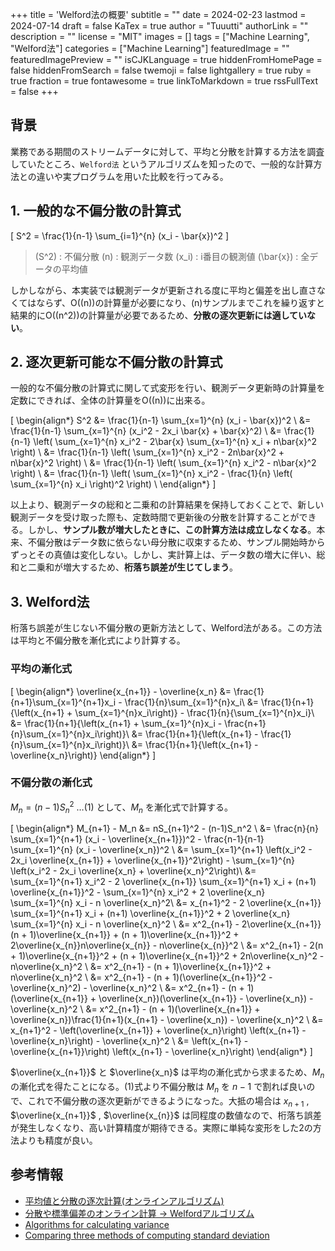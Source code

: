 +++
title = 'Welford法の概要'
subtitle = ""
date = 2024-02-23
lastmod = 2024-07-14
draft = false
KaTex = true
author = "Tuuutti"
authorLink = ""
description = ""
license = "MIT"
images = []
tags = ["Machine Learning", "Welford法"]
categories = ["Machine Learning"]
featuredImage = ""
featuredImagePreview = ""
isCJKLanguage = true
hiddenFromHomePage = false
hiddenFromSearch = false
twemoji = false
lightgallery = true
ruby = true
fraction = true
fontawesome = true
linkToMarkdown = true
rssFullText = false
+++

<!--more-->

## 背景
業務である期間のストリームデータに対して、平均と分散を計算する方法を調査していたところ、`Welford法` というアルゴリズムを知ったので、一般的な計算方法との違いや実プログラムを用いた比較を行ってみる。

## 1. 一般的な不偏分散の計算式
\[
S^2 = \frac{1}{n-1} \sum_{i=1}^{n} (x_i - \bar{x})^2
\]

> \(S^2\) : 不偏分散
> \(n\) : 観測データ数
> \(x_i\) : i番目の観測値
> \(\bar{x}\) : 全データの平均値

しかしながら、本実装では観測データが更新される度に平均と偏差を出し直さなくてはならず、O(\(n\))の計算量が必要になり、\(n\)サンプルまでこれを繰り返すと結果的にO(\(n^2\))の計算量が必要であるため、**分散の逐次更新には適していない**。
<br>

## 2. 逐次更新可能な不偏分散の計算式
一般的な不偏分散の計算式に関して式変形を行い、観測データ更新時の計算量を定数にできれば、全体の計算量をO(\(n\))に出来る。

\[
\begin{align*}
S^2 &= \frac{1}{n-1} \sum_{x=1}^{n} (x_i - \bar{x})^2 \\
&= \frac{1}{n-1} \sum_{x=1}^{n} (x_i^2 - 2x_i \bar{x} + \bar{x}^2) \\
&= \frac{1}{n-1} \left( \sum_{x=1}^{n} x_i^2 - 2\bar{x} \sum_{x=1}^{n} x_i + n\bar{x}^2 \right) \\
&= \frac{1}{n-1} \left( \sum_{x=1}^{n} x_i^2 - 2n\bar{x}^2 + n\bar{x}^2 \right) \\
&= \frac{1}{n-1} \left( \sum_{x=1}^{n} x_i^2 - n\bar{x}^2 \right) \\
&= \frac{1}{n-1} \left( \sum_{x=1}^{n} x_i^2 - \frac{1}{n} \left( \sum_{x=1}^{n} x_i \right)^2 \right) \\
\end{align*}
\]

以上より、観測データの総和と二乗和の計算結果を保持しておくことで、新しい観測データを受け取った際も、定数時間で更新後の分散を計算することができる。しかし、**サンプル数が増⼤したときに、この計算方法は成立しなくなる**。本来、不偏分散はデータ数に依らない⺟分散に収束するため、サンプル開始時からずっとその真値は変化しない。しかし、実計算上は、データ数の増大に伴い、総和と二乗和が増⼤するため、**桁落ち誤差が生じてしまう**。

## 3. Welford法
桁落ち誤差が生じない不偏分散の更新方法として、Welford法がある。この方法は平均と不偏分散を漸化式により計算する。

### 平均の漸化式
\[
\begin{align*}
\overline{x_{n+1}} - \overline{x_n} &= \frac{1}{n+1}\sum_{x=1}^{n+1}x_i - \frac{1}{n}\sum_{x=1}^{n}x_i\\
&= \frac{1}{n+1}{\left(x_{n+1} + \sum_{x=1}^{n}x_i\right)} - \frac{1}{n}{\sum_{x=1}^{n}x_i}\\
&= \frac{1}{n+1}{\left(x_{n+1} + \sum_{x=1}^{n}x_i - \frac{n+1}{n}\sum_{x=1}^{n}x_i\right)}\\
&= \frac{1}{n+1}{\left(x_{n+1} - \frac{1}{n}\sum_{x=1}^{n}x_i\right)}\\
&= \frac{1}{n+1}{\left(x_{n+1} - \overline{x_n}\right)}
\end{align*}
\]

### 不偏分散の漸化式
$M_n = (n − 1)S_n^2$ …(1) として、$M_n$ を漸化式で計算する。

\[
\begin{align*}
M_{n+1} - M_n &= nS_{n+1}^2 - (n-1)S_n^2 \\
&= \frac{n}{n} \sum_{x=1}^{n+1} (x_i - \overline{x_{n+1}})^2 - \frac{n-1}{n-1} \sum_{x=1}^{n} (x_i - \overline{x_n})^2 \\
&= \sum_{x=1}^{n+1} \left(x_i^2 - 2x_i \overline{x_{n+1}} + \overline{x_{n+1}}^2\right) - \sum_{x=1}^{n} \left(x_i^2 - 2x_i \overline{x_n} + \overline{x_n}^2\right)\\
&= \sum_{x=1}^{n+1} x_i^2 - 2 \overline{x_{n+1}} \sum_{x=1}^{n+1} x_i + (n+1) \overline{x_{n+1}}^2 - \sum_{x=1}^{n} x_i^2 + 2 \overline{x_n} \sum_{x=1}^{n} x_i - n \overline{x_n}^2\\
&= x_{n+1}^2 - 2 \overline{x_{n+1}} \sum_{x=1}^{n+1} x_i + (n+1) \overline{x_{n+1}}^2 + 2 \overline{x_n} \sum_{x=1}^{n} x_i - n \overline{x_n}^2 \\
&= x^2_{n+1} - 2\overline{x_{n+1}}(n + 1)\overline{x_{n+1}} + (n + 1)\overline{x_{n+1}}^2 + 2\overline{x_{n}}n\overline{x_{n}} - n\overline{x_{n}}^2 \\
&= x^2_{n+1} - 2(n + 1)\overline{x_{n+1}}^2 + (n + 1)\overline{x_{n+1}}^2 + 2n\overline{x_n}^2 - n\overline{x_n}^2 \\
&= x^2_{n+1} - (n + 1)\overline{x_{n+1}}^2 + n\overline{x_n}^2 \\
&= x^2_{n+1} - (n + 1)(\overline{x_{n+1}}^2 - \overline{x_n}^2) - \overline{x_n}^2 \\
&= x^2_{n+1} - (n + 1)(\overline{x_{n+1}} + \overline{x_n})(\overline{x_{n+1}} - \overline{x_n}) - \overline{x_n}^2 \\
&= x^2_{n+1} - (n + 1)(\overline{x_{n+1}} + \overline{x_n})\frac{1}{n+1}(x_{n+1} - \overline{x_n}) - \overline{x_n}^2 \\
&= x_{n+1}^2 - \left(\overline{x_{n+1}} + \overline{x_n}\right) \left(x_{n+1} - \overline{x_n}\right) - \overline{x_n}^2 \\
&=  \left(x_{n+1} - \overline{x_{n+1}}\right) \left(x_{n+1} - \overline{x_n}\right)
\end{align*}
\]

$\overline{x_{n+1}}$ と $\overline{x_n}$ は平均の漸化式から求まるため、$M_n$の漸化式を得たことになる。(1)式より不偏分散は $M_n$ を $n-1$ で割れば良いので、これで不偏分散の逐次更新ができるようになった。⼤抵の場合は $x_{n+1}$ , $\overline{x_{n+1}}$ , $\overline{x_{n}}$ は同程度の数値なので、桁落ち誤差が発⽣しなくなり、高い計算精度が期待できる。実際に単純な変形をした2の⽅法よりも精度が良い。

## 参考情報
- [平均値と分散の逐次計算(オンラインアルゴリズム)](https://qiita.com/cartooh/items/2e4c9a9c4727d47d3937)
- [分散や標準偏差のオンライン計算 → Welfordアルゴリズム](https://blog.data-hacker.net/2020/11/welford.html)
- [Algorithms for calculating variance](https://en.wikipedia.org/wiki/Algorithms_for_calculating_variance)
- [Comparing three methods of computing standard deviation](https://www.johndcook.com/blog/2008/09/26/comparing-three-methods-of-computing-standard-deviation/)